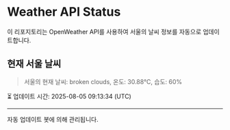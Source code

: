 
# Weather API Status

이 리포지토리는 OpenWeather API를 사용하여 서울의 날씨 정보를 자동으로 업데이트합니다.

## 현재 서울 날씨
> 서울의 현재 날씨: broken clouds, 온도: 30.88°C, 습도: 60%

⏳ 업데이트 시간: 2025-08-05 09:13:34 (UTC)

---
자동 업데이트 봇에 의해 관리됩니다.
